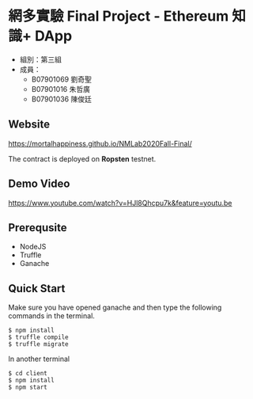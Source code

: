 # 網多實驗 Final Project - Ethereum 知識+ DApp

* 組別：第三組
* 成員：
  * B07901069 劉奇聖
  * B07901016 朱哲廣
  * B07901036 陳俊廷

## Website

https://mortalhappiness.github.io/NMLab2020Fall-Final/

The contract is deployed on **Ropsten** testnet.

## Demo Video

https://www.youtube.com/watch?v=HJl8Qhcpu7k&feature=youtu.be

## Prerequsite

* NodeJS
* Truffle
* Ganache

## Quick Start

Make sure you have opened ganache and then type the following commands in the terminal.

```shell
$ npm install
$ truffle compile
$ truffle migrate
```

In another terminal

```shell
$ cd client
$ npm install
$ npm start
```
